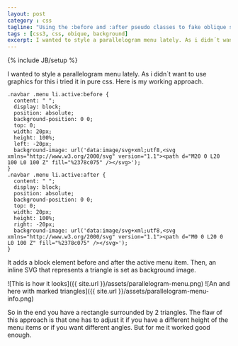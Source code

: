 ```yaml
---
layout: post
category : css
tagline: "Using the :before and :after pseudo classes to fake oblique shapes"
tags : [css3, css, obique, background]
excerpt: I wanted to style a parallelogram menu lately. As i didn´t want to use graphics for this i tried it in pure css. Here is my working approach.
---
```

{% include JB/setup %}

I wanted to style a parallelogram menu lately. As i didn´t want to use graphics for this i tried it in pure css. Here is my working approach.

    .navbar .menu li.active:before {
      content: " ";
      display: block;
      position: absolute;
      background-position: 0 0;
      top: 0;
      width: 20px;
      height: 100%;
      left: -20px;
      background-image: url('data:image/svg+xml;utf8,<svg xmlns="http://www.w3.org/2000/svg" version="1.1"><path d="M20 0 L20 100 L0 100 Z" fill="%2378c075" /></svg>');
    }
    .navbar .menu li.active:after {
      content: " ";
      display: block;
      position: absolute;
      background-position: 0 0;
      top: 0;
      width: 20px;
      height: 100%;
      right: -20px;
      background-image: url('data:image/svg+xml;utf8,<svg xmlns="http://www.w3.org/2000/svg" version="1.1"><path d="M0 0 L20 0 L0 100 Z" fill="%2378c075" /></svg>');
    }
    
It adds a block element before and after the active menu item. Then, an inline SVG that represents a triangle is set as background image.

![This is how it looks]({{ site.url }}/assets/parallelogram-menu.png)
![An and here with marked triangles]({{ site.url }}/assets/parallelogram-menu-info.png)

So in the end you have a rectangle surrounded by 2 triangles. The flaw of this approach is that one has to adjust it if you have a different height of the menu items or if you want different angles. But for me it worked good enough.
